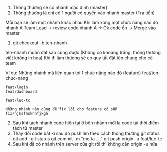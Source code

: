 1. Thông thường sẽ có nhánh mặc định (master)
2. Thông thường là chỉ có 1 người có quyền vào nhánh master (Trả tiền)

Mỗi bạn sẽ làm một nhánh khác nhau
Khi làm xong một chức năng nào đó nhánh A
Team Lead -> review code nhánh A 
          -> Ok code ổn -> Merge vào master


1. git checkout -b ten-nhanh

  ten-nhanh muốn đặt sao cũng được (Không có khoảng trắng, thông thường viết không in hoa)
  Khi đi làm thường sẽ có quy tắt đặt tên chung cho cả team 

  Ví dụ: Những nhánh mà liên quan tơi 1 chức năng nào đó  (feature)
    feat/ten-chuc-nang 

    feat/login 
    feat/dashboard

    feat/luc-tc

    Những nhánh nào dùng để fix lỗi cho feature có sẵn 
    fix/hjksfhskhhfjkgh 

2. Sau khi tách nhánh code hiện tại ở bên nhánh mới là code tại thời điểm tách từ master
3. Thay đổi code bất kì sau đó push lên theo cách thông thường 
  git status
  git add .
  git status
  git commit -m "mo ta ...."
  git push origin -u feat/luc-tc 
4. Sau khi đã có nhánh trên server của git rồi thì không cần origin -u nữa